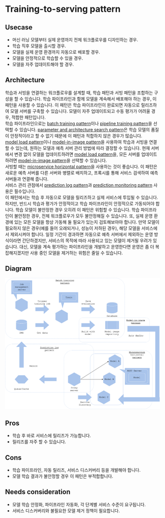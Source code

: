 # Training-to-serving pattern

## Usecase
- 머신 러닝 모델부터 실제 운영까지 전체 워크플로우를 디자인하는 경우. 
- 학습 직후 모델을 출시할 경우.
- 모델을 실제 운영 환경까지 자동으로 배포할 경우. 
- 모델을 안정적으로 학습할 수 있을 경우.
- 모델을 자주 업데이트해야 할 경우.

## Architecture
학습과 서빙을 연결하는 워크플로우를 설계할 때, 학습 패턴과 서빙 패턴을 조합하는 구성을 할 수 있습니다. 학습 파이프라인과 함께 모델을 계속해서 배포해야 하는 경우, 이 패턴을 사용할 수 있습니다. 이 패턴은 학습 파이프라인이 완료되면 자동으로 릴리즈하여 모델 서버를 구축할 수 있습니다. 모델이 자주 업데이트되고 수동 평가가 어려울 경우, 적합한 패턴입니다. 
<br>
학습 파이프라인으로는 [batch training pattern](../../Training-patterns/Batch-training-pattern/design_ko.md)이나 [pipeline training pattern](../../Training-patterns/Pipeline-training-pattern/design_ko.md)을 선택할 수 있습니다. [parameter and architecture search pattern](../../Training-patterns/Parameter-and-architecture-search-pattern/design_ko.md)은 학습 모델의 품질이 안정적이라고 할 수 없기 때문에 이 패턴과 적합하지 않은 경우가 많습니다. 
<br>
[model load pattern](../../Operation-patterns/Model-load-pattern/design_ko.md)이나 [model-in-image pattern](../../Operation-patterns/Model-in-image-pattern/design_ko.md)을 사용하여 학습과 서빙을 연결할 수 있는데, 원하는 모델과 예측 서버 관리 방법에 따라 결정할 수 있습니다. 현재 서버에서 변경 없이 모델을 업데이트하려면 [model load pattern](../../Operation-patterns/Model-load-pattern/design_ko.md)을, 모든 서버를 업데이트하려면 [model-in-image pattern](../../Operation-patterns/Model-in-image-pattern/design_ko.md)을 선택할 수 있습니다. 
<br>
서빙할 때는 [microservice horizontal pattern](../../Serving-patterns/Microservice-horizontal-pattern/design_ko.md)을 사용하는 것이 좋습니다. 이 패턴은 새로운 예측 서버를 다른 서버와 병렬로 배치하고, 프록시를 통해 서비스 검색하여 예측 서버들과 연결해 줍니다. 
<br>
서비스 관리 관점에서 [prediction log pattern](../../Operation-patterns/Prediction-log-pattern/design_ko.md)과 [prediction monitoring pattern](../../Operation-patterns/Prediction-monitoring-pattern/design_ko.md) 사용은 필수입니다. 
<br>
이 패턴에서는 학습 후 자동으로 모델을 릴리즈하고 실제 서비스에 투입될 수 있습니다. 
하지만, 반드시 학습과 평가가 안정적이고 학습 파이프라인이 안정적으로 가동되어야 합니다. 학습 모델이 불안정한 경우 오히려 이 패턴은 위험할 수 있습니다. 학습 파이프라인이 불안정한 경우, 전체 워크플로우가 모두 불안정해질 수 있습니다. 또, 실제 운영 환경에 있는 모든 모델을 항상 가동해 둘 필요가 있는지 검토해보아야 합니다. 만약 모델이 필요하지 않은 경우(예를 들어 오래되거나, 성능이 저하된 경우), 해당 모델을 서비스에서 제외시켜야 합니다. 일정 기간이 경과하면 자동으로 예측 서버에서 제외하는 운영 방식이라면 간단하겠지만, 서비스의 목적에 따라 사용되고 있는 모델이 제거될 우려가 있습니다. 대신, 모델을 계속 평가하는 파이프라인을 개발하고 운영한다면 운영은 좀 더 복잡해지겠지만 사용 중인 모델을 제거하는 위험은 줄일 수 있습니다. 

## Diagram
![diagram](diagram.png)


## Pros
- 학습 후 바로 서비스에 릴리즈가 가능합니다. 
- 릴리즈를 자주 할 수 있습니다. 

## Cons
- 학습 파이프라인, 자동 릴리즈, 서비스 디스커버리 등을 개발해야 합니다.
- 모델 학습 결과가 불안정할 경우 이 패턴은 부적합합니다. 
 

## Needs consideration
- 모델 학습 안정화, 파이프라인 자동화, 각 단계별 서비스 수준이 요구됩니다. 
- 서비스 디스커버리와 불필요한 모델 제거 정책이 필요합니다.
